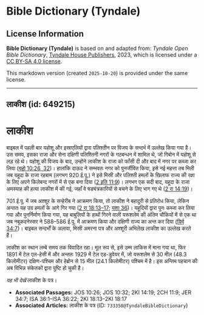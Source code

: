 # Bible Dictionary (Tyndale)

## License Information

**Bible Dictionary (Tyndale)** is based on and adapted from: _Tyndale Open Bible Dictionary_, [Tyndale House Publishers](https://tyndaleopenresources.com/), 2023, which is licensed under a [CC BY-SA 4.0 license](https://creativecommons.org/licenses/by-sa/4.0/legalcode.en).

This markdown version (created `2025-10-20`) is provided under the same license.



--------------------------------

## लाकीश (id: 649215)

लाकीश
=====

बाइबल में पहली बार यहोशू और इस्राएलियों द्वारा पलिश्तीन पर विजय के सन्दर्भ में उल्लेख किया गया है। उस समय, इसका राजा और सेना दक्षिणी पलिश्तिनी नगरों के गठबन्धन में शामिल थे, जो गिबोन में यहोशू से लड़ रहे थे। यहोशू की विजय के बाद, उन्होंने लाकीश के राजा को फाँसी दी और बाद में नगर पर कब्जा कर लिया ([यहो 10:26, 32](https://ref.ly/Josh10:26,Josh10:32))। हालांकि दाऊद ने सम्भवतः नगर को पुनर्जीवित किया, इसे नई महत्ता तब मिली जब यहूदा के राजा रहबाम (लगभग 920 ई.पू.) ने इसे मिस्री और पलिश्ती हमलों के खिलाफ राज्य की रक्षा के लिए अपने किलेबन्द नगरों में से एक बना दिया ([2 इति 11:9](https://ref.ly/2Chr11:9))। लगभग एक सदी बाद, यहूदा के राजा अमस्याह की हत्या लाकीश में की गई, जहाँ वे षड्यंत्रकारियों से बचने के लिए भाग गए थे ([2 रा 14:19](https://ref.ly/2Kgs14:19))।

701 ई.पू. में जब अश्शूर के सन्हेरीब ने आक्रमण किया, तो लाकीश ने बहादुरी से प्रतिरोध किया, लेकिन अन्ततः यह उग्र हमलों के आगे गिर गया ([2 रा 18:13–17](https://ref.ly/2Kgs18:13-2Kgs18:17); [यशा 36](https://ref.ly/Isa36:1-Isa36:22))। यहूदियों द्वारा पुनः कब्जा कर लिया गया और पुनर्निर्माण किया गया, यह बाबुलियों के हाथों गिरने वाली यरूशलेम की अंतिम चौकियों में से एक था जब नबूकदनेस्सर ने 588–586 ई.पू. में आक्रमण किया और दक्षिणी राज्य का अन्त कर दिया ([यिर्म 34:7](https://ref.ly/Jer34:7))। बाइबल सन्दर्भों के अलावा, मिस्री अमरना पत्र और अश्शूरी अभिलेख लाकीश का उल्लेख करते हैं।

लाकीश का स्थान लम्बे समय तक विवादित रहा। मूल रूप से, इसे उम्म लाकिस में माना गया था, फिर 1891 में टेल एल\-हेसी में और अन्ततः 1929 में टेल एड\-डुवेयर में, जो यरूशलेम से 30 मील (48\.3 किलोमीटर) दक्षिण\-पश्चिम और हेब्रोन से 15 मील (24\.1 किलोमीटर) पश्चिम में है। इस अन्तिम पहचान की अब विभिन्न संकेतकों द्वारा पुष्टि हो चुकी है।

*यह भी देखें* लाकीश के पत्र।

* **Associated Passages:** JOS 10:26; JOS 10:32; 2KI 14:19; 2CH 11:9; JER 34:7; ISA 36:1–ISA 36:22; 2KI 18:13–2KI 18:17
* **Associated Articles:** लाकीश के पत्र (ID: `733358@TyndaleBibleDictionary`)

